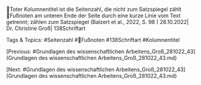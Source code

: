 Toter Kolumnentitel ist die Seitenzahl, die nicht zum Satzspiegel zählt
Fußnoten am unteren Ende der Seite durch eine kurze Linie vom Text getrennt; zählen zum 
Satzspiegel
(Balzert et al., 2022, S. 98 )
28.10.2022| Dr. Christine Groß| 138Schriftart

   Tags & Topics:
   #Seitenzahl
   #Fußnoten
   #138Schriftart
   #Kolumnentitel

[Previous: #Grundlagen des wissenschaftlichen Arbeitens_Groß_281022_43](Grundlagen des wissenschaftlichen Arbeitens_Groß_281022_43.md)

[Next: #Grundlagen des wissenschaftlichen Arbeitens_Groß_281022_43](Grundlagen des wissenschaftlichen Arbeitens_Groß_281022_43.md)